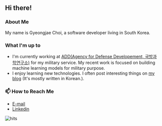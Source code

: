 ## Hi there!

### About Me

My name is Gyeongjae Choi, a software developer living in South Korea.

### What I'm up to

- I'm currently working at [ADD(Agency for Defense Developement, 국방과학연구소)](https://www.add.re.kr/) for my military service. My recent work is focused on building machine learning models for military purpose.
- I enjoy learning new technologies. I often post interesting things on [my blog](http://ryanking13.github.io) (It's mostly written in Korean.).

### 📫 How to Reach Me

- [E-mail](mailto:def6488@gmail.com)
- [Linkedin](https://www.linkedin.com/in/gyeongjae-choi-b259b0163)

![hits](https://hits.ryanking13.workers.dev/https://github.com/ryanking13/ryanking13)

<!--
**ryanking13/ryanking13** is a ✨ _special_ ✨ repository because its `README.md` (this file) appears on your GitHub profile.

Here are some ideas to get you started:

- 🔭 I’m currently working on ...
- 🌱 I’m currently learning ...
- 👯 I’m looking to collaborate on ...
- 🤔 I’m looking for help with ...
- 💬 Ask me about ...
- 📫 How to reach me: ...
- 😄 Pronouns: ...
- ⚡ Fun fact: ...
-->
